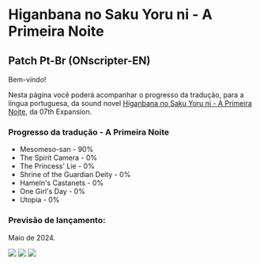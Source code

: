 <h1>Higanbana no Saku Yoru ni - A Primeira Noite</h1>
<h2>Patch Pt-Br (ONscripter-EN)</h2>

<p>Bem-vindo!<p/>

<p>Nesta página você poderá acompanhar o progresso da tradução, para a língua portuguesa, da sound novel <a href="https://07th-expansion.net/higan_gen" target="_blank">Higanbana no Saku Yoru ni - A Primeira Noite</a>, da 07th Expansion.</p>

<h3>Progresso da tradução - A Primeira Noite</h3>
<ul>
    <li>Mesomeso-san - 90%</li>
    <li>The Spirit Camera - 0%</li>
    <li>The Princess' Lie - 0%</li>
    <li>Shrine of the Guardian Deity - 0%</li>
    <li>Hameln's Castanets - 0%</li>
    <li>One Girl's Day - 0%</li>
    <li>Utopia - 0%</li>
</ul>

<h3>Previsão de lançamento:</h3>
<p>Maio de 2024.</p>

<img src="https://kikachangames.github.io/kikachangames/hg1.png">
<img src="https://kikachangames.github.io/kikachangames/hg2.png">
<img src="https://kikachangames.github.io/kikachangames/hg3.png">
